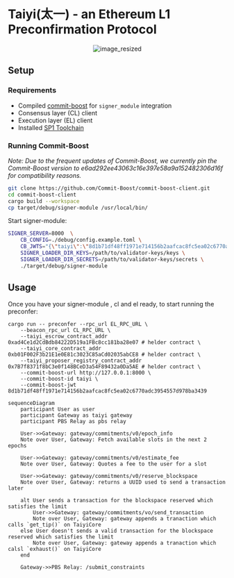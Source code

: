 # Taiyi(太一) - an Ethereum L1 Preconfirmation Protocol

<p align="center">
  <img src="https://github.com/user-attachments/assets/a34f1523-517e-4bbe-90e8-4516f61cdab7" alt="image_resized">
</p>

## Setup

### Requirements

- Compiled [commit-boost](https://github.com/Commit-Boost/commit-boost-client) for `signer_module` integration
- Consensus layer (CL) client
- Execution layer (EL) client
- Installed [SP1 Toolchain](https://docs.succinct.xyz/docs/getting-started/install)

### Running Commit-Boost

_Note: Due to the frequent updates of Commit-Boost, we currently pin the Commit-Boost version to e6ad292ee43063c16e397e58a9a152482306d16f for compatibility reasons._

```bash
git clone https://github.com/Commit-Boost/commit-boost-client.git
cd commit-boost-client
cargo build --workspace
cp target/debug/signer-module /usr/local/bin/
```

Start signer-module:

```bash
SIGNER_SERVER=8000  \
    CB_CONFIG=./debug/config.example.toml \
    CB_JWTS="{\"taiyi\":\"8d1b71df48ff1971e714156b2aafcac8fc5ea02c6770adc3954557d978ba3439\"}" \
    SIGNER_LOADER_DIR_KEYS=/path/to/validator-keys/keys \
    SIGNER_LOADER_DIR_SECRETS=/path/to/validator-keys/secrets \
    ./target/debug/signer-module
```

## Usage

Once you have your signer-module , cl and el ready, to start running the preconfer:

```
cargo run -- preconfer --rpc_url EL_RPC_URL \
    --beacon_rpc_url CL_RPC_URL \
    --taiyi_escrow_contract_addr 0xad4Ce1d2CdBdb84222D519a1FBc8cc181ba28e07 # helder contract \
    --taiyi_core_contract_addr 0xb01F002F3b21E1e0E81c3023C85aCd02035abCE8 # helder contract \
    --taiyi_proposer_registry_contract_addr 0x7B7f8371f8bC3e0f148BCeD3a54F89432a0Da5AE # helder contract \
    --commit-boost-url http://127.0.0.1:8000 \
    --commit-boost-id taiyi \
    --commit-boost-jwt 8d1b71df48ff1971e714156b2aafcac8fc5ea02c6770adc3954557d978ba3439
```

```mermaid
sequenceDiagram
    participant User as user
    participant Gateway as taiyi gateway
    participant PBS Relay as pbs relay

    User->>Gateway: gateway/commitments/v0/epoch_info
    Note over User, Gateway: Fetch available slots in the next 2 epochs

    User->>Gateway: gateway/commitments/v0/estimate_fee
    Note over User, Gateway: Quotes a fee to the user for a slot

    User->>Gateway: gateway/commitments/v0/reserve_blockspace
    Note over User, Gateway: returns a UUID used to send a transaction later

    alt User sends a transaction for the blockspace reserved which satisfies the limit
        User->>Gateway: gateway/commitments/vo/send_transaction
        Note over User, Gateway: gateway appends a tranaction which calls `get_tip()` on TaiyiCore
    else User doesn't sends a valid transaction for the blockspace reserved which satisfies the limit
        Note over User, Gateway: gateway appends a tranaction which calsl `exhaust()` on TaiyiCore
    end

    Gateway->>PBS Relay: /submit_constraints

```
